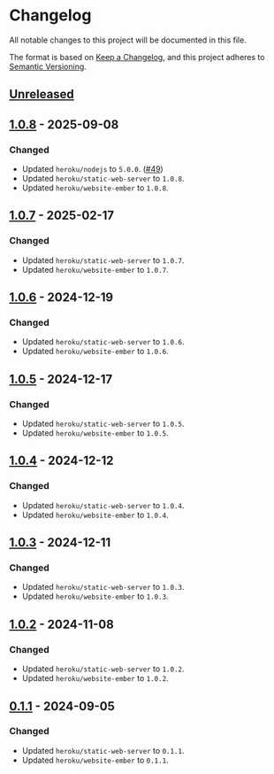 # Changelog

All notable changes to this project will be documented in this file.

The format is based on [Keep a Changelog](https://keepachangelog.com/en/1.1.0/),
and this project adheres to [Semantic Versioning](https://semver.org/spec/v2.0.0.html).

## [Unreleased]

## [1.0.8] - 2025-09-08

### Changed

- Updated `heroku/nodejs` to `5.0.0`. ([#49](https://github.com/heroku/buildpacks-frontend-web/pull/49))
- Updated `heroku/static-web-server` to `1.0.8`.
- Updated `heroku/website-ember` to `1.0.8`.

## [1.0.7] - 2025-02-17

### Changed

- Updated `heroku/static-web-server` to `1.0.7`.
- Updated `heroku/website-ember` to `1.0.7`.

## [1.0.6] - 2024-12-19

### Changed

- Updated `heroku/static-web-server` to `1.0.6`.
- Updated `heroku/website-ember` to `1.0.6`.

## [1.0.5] - 2024-12-17

### Changed

- Updated `heroku/static-web-server` to `1.0.5`.
- Updated `heroku/website-ember` to `1.0.5`.

## [1.0.4] - 2024-12-12

### Changed

- Updated `heroku/static-web-server` to `1.0.4`.
- Updated `heroku/website-ember` to `1.0.4`.

## [1.0.3] - 2024-12-11

### Changed

- Updated `heroku/static-web-server` to `1.0.3`.
- Updated `heroku/website-ember` to `1.0.3`.

## [1.0.2] - 2024-11-08

### Changed

- Updated `heroku/static-web-server` to `1.0.2`.
- Updated `heroku/website-ember` to `1.0.2`.

## [0.1.1] - 2024-09-05

### Changed

- Updated `heroku/static-web-server` to `0.1.1`.
- Updated `heroku/website-ember` to `0.1.1`.

[unreleased]: https://github.com/heroku/buildpacks-frontend-web/compare/v1.0.8...HEAD
[1.0.8]: https://github.com/heroku/buildpacks-frontend-web/compare/v1.0.7...v1.0.8
[1.0.7]: https://github.com/heroku/buildpacks-frontend-web/compare/v1.0.6...v1.0.7
[1.0.6]: https://github.com/heroku/buildpacks-frontend-web/compare/v1.0.5...v1.0.6
[1.0.5]: https://github.com/heroku/buildpacks-frontend-web/compare/v1.0.4...v1.0.5
[1.0.4]: https://github.com/heroku/buildpacks-frontend-web/compare/v1.0.3...v1.0.4
[1.0.3]: https://github.com/heroku/buildpacks-frontend-web/compare/v1.0.2...v1.0.3
[1.0.2]: https://github.com/heroku/buildpacks-frontend-web/compare/v0.1.1...v1.0.2
[0.1.1]: https://github.com/heroku/buildpacks-frontend-web/releases/tag/v0.1.1
